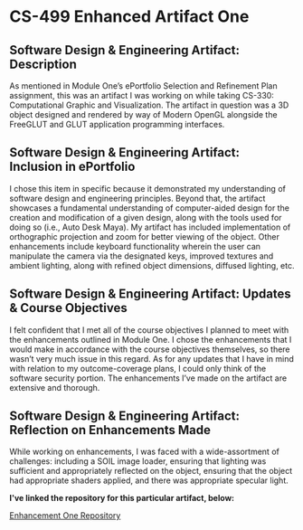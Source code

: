 # CS-499 Enhanced Artifact One

## Software Design & Engineering Artifact: Description
As mentioned in Module One’s ePortfolio Selection and Refinement Plan assignment, this was an artifact I was working on while taking CS-330: Computational Graphic and Visualization. The artifact in question was a 3D object designed and rendered by way of Modern OpenGL alongside the FreeGLUT and GLUT application programming interfaces.

## Software Design & Engineering Artifact: Inclusion in ePortfolio
I chose this item in specific because it demonstrated my understanding of software design and engineering principles. Beyond that, the artifact showcases a fundamental understanding of computer-aided design for the creation and modification of a given design, along with the tools used for doing so (i.e., Auto Desk Maya). My artifact has included implementation of orthographic projection and zoom for better viewing of the object. Other enhancements include keyboard functionality wherein the user can manipulate the camera via the designated keys, improved textures and ambient lighting, along with refined object dimensions, diffused lighting, etc.  

## Software Design & Engineering Artifact: Updates & Course Objectives
I felt confident that I met all of the course objectives I planned to meet with the enhancements outlined in Module One. I chose the enhancements that I would make in accordance with the course objectives themselves, so there wasn’t very much issue in this regard. As for any updates that I have in mind with relation to my outcome-coverage plans, I could only think of the software security portion. The enhancements I’ve made on the artifact are extensive and thorough.

## Software Design & Engineering Artifact: Reflection on Enhancements Made
While working on enhancements, I was faced with a wide-assortment of challenges: including a SOIL image loader, ensuring that lighting was sufficient and appropriately reflected on the object, ensuring that the object had appropriate shaders applied, and there was appropriate specular light.

**I've linked the repository for this particular artifact, below:**

[Enhancement One Repository](https://github.com/LHSYH/CS-499ArtifactEhancementOne)
